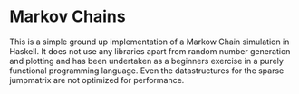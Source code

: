 # Markov Chains
This is a simple ground up implementation of a Markow Chain simulation in
Haskell.  It does not use any libraries apart from random number generation and
plotting and has been undertaken as a beginners exercise in a purely functional
programming language.  Even the datastructures for the sparse jumpmatrix are
not optimized for performance.

